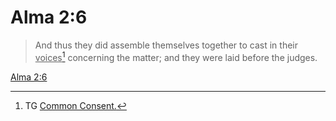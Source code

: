 # Alma 2:6

> And thus they did assemble themselves together to cast in their <u>voices</u>[^a] concerning the matter; and they were laid before the judges.

[Alma 2:6](https://www.churchofjesuschrist.org/study/scriptures/bofm/alma/2?lang=eng&id=p6#p6)


[^a]: TG [Common Consent.](https://www.churchofjesuschrist.org/study/scriptures/tg/common-consent?lang=eng)
